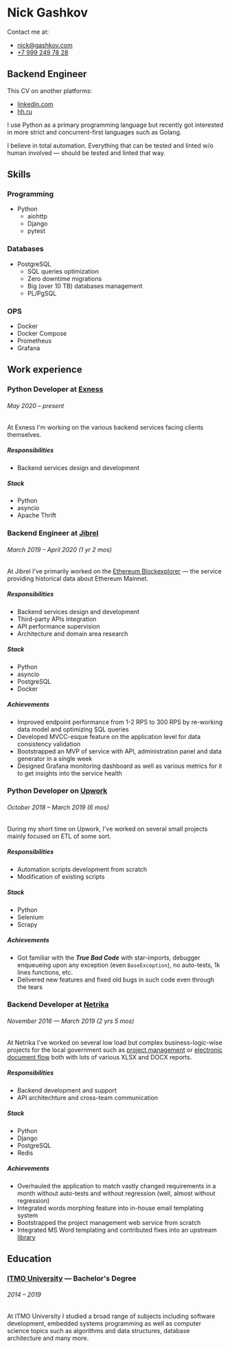 # Nick Gashkov

Contact me at:

- [nick@gashkov.com](mailto:nick@gashkov.com)
- [+7 999 249 78 28](tel:+79992497828)

## Backend Engineer

This CV on another platforms:

- [linkedin.com](https://www.linkedin.com/in/gashkov/)
- [hh.ru](https://spb.hh.ru/resume/64ef8030ff03401f800039ed1f443979507a73)

I use Python as a primary programming language but recently got interested in more strict and concurrent-first languages such as Golang.

I believe in total automation. Everything that can be tested and linted w/o human involved — should be tested and linted that way.

## Skills

### Programming

- Python
    - aiohttp
    - Django
    - pytest

### Databases

- PostgreSQL
    - SQL queries optimization
    - Zero downtime migrations
    - Big (over 10 TB) databases management
    - PL/PgSQL

### OPS

- Docker
- Docker Compose
- Prometheus
- Grafana

## Work experience

### Python Developer at [Exness](https://exness.com)

###### May 2020 – present

At Exness I'm working on the various backend services facing clients themselves.

##### Responsibilities

- Backend services design and development

##### Stack

- Python
- asyncio
- Apache Thrift

### Backend Engineer at [Jibrel](https://jibrel.network)

###### March 2019 – April 2020 (1 yr 2 mos)

At Jibrel I've primarily worked on the 
[Ethereum Blockexplorer](https://ethbe.api.jsearch.io) — the service providing 
historical data about Ethereum Mainnet.

##### Responsibilities

- Backend services design and development
- Third-party APIs integration
- API performance supervision
- Architecture and domain area research

##### Stack

- Python
- asyncio
- PostgreSQL
- Docker

##### Achievements

- Improved endpoint performance from 1-2 RPS to 300 RPS by re-working data model
and optimizing SQL queries
- Developed MVCC-esque feature on the application level for data consistency
validation
- Bootstrapped an MVP of service with API, administration panel and data
generator in a single week
- Designed Grafana monitoring dashboard as well as various metrics for it to get
insights into the service health

### Python Developer on [Upwork](https://www.upwork.com/freelancers/~01e53467dfc4f476c8?viewMode=1)

###### October 2018 – March 2019 (6 mos)

During my short time on Upwork, I've worked on several small projects mainly
focused on ETL of some sort.

##### Responsibilities

- Automation scripts development from scratch
- Modification of existing scripts

##### Stack

- Python
- Selenium
- Scrapy

##### Achievements

- Got familiar with the ***True Bad Code*** with star-imports, debugger
enqueueing upon any exception (even `BaseException`), no auto-tests, 1k lines
functions, etc.
- Delivered new features and fixed old bugs in such code even through the tears

### Backend Developer at [Netrika](https://netrika.ru)

###### November 2016 — March 2019 (2 yrs 5 mos)

At Netrika I've worked on several low load but complex business-logic-wise
projects for the local government such as
[project management](https://isup.gov.spb.ru) or
[electronic document flow](https://tz.kis.gov.spb.ru) both with lots of various
XLSX and DOCX reports.

##### Responsibilities

- Backend development and support
- API architechture and cross-team communication

##### Stack

- Python
- Django
- PostgreSQL
- Redis

##### Achievements

- Overhauled the application to match vastly changed requirements in a month
without auto-tests and without regression (well, almost without regression)
- Integrated words morphing feature into in-house email templating system
- Bootstrapped the project management web service from scratch
- Integrated MS Word templating and contributed fixes into an upstream
[library](https://github.com/elapouya/python-docx-template)

## Education

### [ITMO University](https://en.itmo.ru/en/) — Bachelor's Degree

###### 2014 – 2019

At ITMO University I studied a broad range of subjects including software
development, embedded systems programming as well as computer science topics
such as algorithms and data structures, database architecture and many more.
